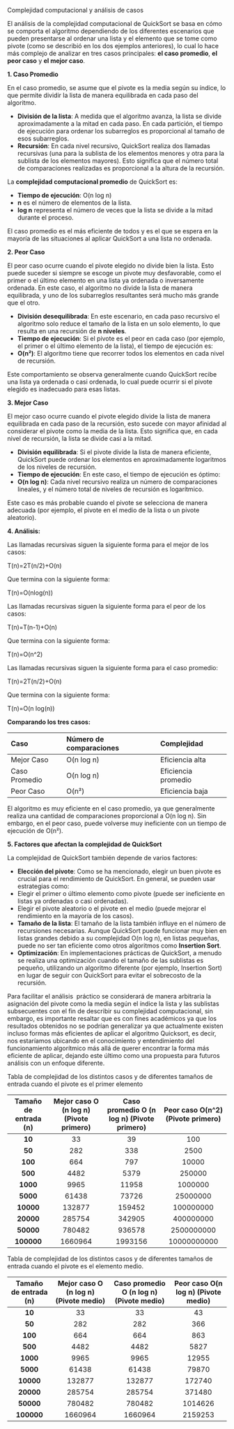 ﻿Complejidad computacional y análisis de casos 

El análisis de la complejidad computacional de QuickSort se basa en cómo se comporta el algoritmo dependiendo de los diferentes escenarios que pueden presentarse al ordenar una lista y el elemento que se tome como pivote (como se describió en los dos ejemplos anteriores), lo cual lo hace más complejo de analizar en tres casos principales: **el caso promedio**, **el peor caso** y **el mejor caso**.  

**1. Caso Promedio** 

En el caso promedio, se asume que el pivote es la media según su índice, lo que permite dividir la lista de manera equilibrada en cada paso del algoritmo. 

- **División de la lista**: A medida que el algoritmo avanza, la lista se divide aproximadamente a la mitad en cada paso. En cada partición, el tiempo de ejecución para ordenar los subarreglos es proporcional al tamaño de esos subarreglos. 
- **Recursión**: En cada nivel recursivo, QuickSort realiza dos llamadas recursivas (una para la sublista de los elementos menores y otra para la sublista de los elementos mayores). Esto significa que el número total de comparaciones realizadas es proporcional a la altura de la recursión. 

La **complejidad computacional promedio** de QuickSort es: 

- **Tiempo de ejecución**: O(n log n)  
- **n** es el número de elementos de la lista. 
- **log n** representa el número de veces que la lista se divide a la mitad durante el proceso. 

El caso promedio es el más eficiente de todos y es el que se espera en la mayoría de las situaciones al aplicar QuickSort a una lista no ordenada. 

**2. Peor Caso** 

El peor caso ocurre cuando el pivote elegido no divide bien la lista. Esto puede suceder si siempre se escoge un pivote muy desfavorable, como el primer o el último elemento en una lista ya ordenada o inversamente ordenada. En este caso, el algoritmo no divide la lista de manera equilibrada, y uno de los subarreglos resultantes será mucho más grande que el otro. 

- **División desequilibrada**: En este escenario, en cada paso recursivo el algoritmo solo reduce el tamaño de la lista en un solo elemento, lo que resulta en una recursión de **n niveles**. 
- **Tiempo de ejecución**: Si el pivote es el peor en cada caso (por ejemplo, el primer o el último elemento de la lista), el tiempo de ejecución es: 
- **O(n²)**: El algoritmo tiene que recorrer todos los elementos en cada nivel de recursión. 

Este comportamiento se observa generalmente cuando QuickSort recibe una lista ya ordenada o casi ordenada, lo cual puede ocurrir si el pivote elegido es inadecuado para esas listas. 

**3. Mejor Caso** 

El mejor caso ocurre cuando el pivote elegido divide la lista de manera equilibrada en cada paso de la recursión, esto sucede con mayor afinidad al considerar el pivote como la media de la lista. Esto significa que, en cada nivel de recursión, la lista se divide casi a la mitad. 

- **División equilibrada**: Si el pivote divide la lista de manera eficiente, QuickSort puede ordenar los elementos en aproximadamente logaritmos de los niveles de recursión. 
- **Tiempo de ejecución**: En este caso, el tiempo de ejecución es óptimo: 
- **O(n log n)**: Cada nivel recursivo realiza un número de comparaciones lineales, y el número total de niveles de recursión es logarítmico. 

Este caso es más probable cuando el pivote se selecciona de manera adecuada (por ejemplo, el pivote en el medio de la lista o un pivote aleatorio). 

**4. Análisis:** 

Las llamadas recursivas siguen la siguiente forma para el mejor de los casos:  

T(n)=2T(n/2)+O(n)

Que termina con la siguiente forma: 

T(n)=O(nlog(n)) 

Las llamadas recursivas siguen la siguiente forma para el peor de los casos: 

T(n)=T(n-1)+O(n)

Que termina con la siguiente forma: 

T(n)=O(n^2)

Las llamadas recursivas siguen la siguiente forma para el caso promedio:  

T(n)=2T(n/2)+O(n)

Que termina con la siguiente forma: 

T(n)=O(n log(n))

**Comparando los tres casos:** 

|**Caso** |**Número de comparaciones** |**Complejidad** |
| :- | :- | :- |
|Mejor Caso |O(n log n) |Eficiencia alta |
|Caso Promedio |O(n log n) |Eficiencia promedio |
|Peor Caso |O(n²) |Eficiencia baja |



El algoritmo es muy eficiente en el caso promedio, ya que generalmente realiza una cantidad de comparaciones proporcional a O(n log n). Sin embargo, en el peor caso, puede volverse muy ineficiente con un tiempo de ejecución de O(n²). 

**5. Factores que afectan la complejidad de QuickSort** 

La complejidad de QuickSort también depende de varios factores: 

- **Elección del pivote**: Como se ha mencionado, elegir un buen pivote es crucial para el rendimiento de QuickSort. En general, se pueden usar estrategias como: 
- Elegir el primer o último elemento como pivote (puede ser ineficiente en listas ya ordenadas o casi ordenadas). 
- Elegir el pivote aleatorio o el pivote en el medio (puede mejorar el rendimiento en la mayoría de los casos). 
- **Tamaño de la lista**: El tamaño de la lista también influye en el número de recursiones necesarias. Aunque QuickSort puede funcionar muy bien en listas grandes debido a su complejidad O(n log n), en listas pequeñas, puede no ser tan eficiente como otros algoritmos como **Insertion Sort**. 
- **Optimización**: En implementaciones prácticas de QuickSort, a menudo se realiza una optimización cuando el tamaño de las sublistas es pequeño, utilizando un algoritmo diferente (por ejemplo, Insertion Sort) en lugar de seguir con QuickSort para evitar el sobrecosto de la recursión. 

Para facilitar el análisis  práctico se considerará de manera arbitraria la asignación del pivote como la media según el índice la lista y las sublistas subsecuentes con el fin de describir su complejidad computacional, sin embargo, es importante resaltar que es con fines académicos ya que los resultados obtenidos no se podrían generalizar ya que actualmente existen incluso formas más eficientes de aplicar el algoritmo Quicksort, es decir, nos estaríamos ubicando en el conocimiento y entendimiento del funcionamiento algorítmico más allá de querer encontrar la forma más eficiente de aplicar, dejando este último como una propuesta para futuros análisis con un enfoque diferente. 

Tabla de complejidad de los distintos casos y de diferentes tamaños de entrada cuando el pivote es el primer elemento 

|**Tamaño de entrada (n)**|**Mejor caso O (n log n) (Pivote primero)**|**Caso promedio O (n log n) (Pivote primero)**|**Peor caso O(n^2) (Pivote primero)**|
| :-: | :-: | :-: | :-: |
|**10**|33|39|100|
|**50**|282|338|2500|
|**100**|664|797|10000|
|**500**|4482|5379|250000|
|**1000**|9965|11958|1000000|
|**5000**|61438|73726|25000000|
|**10000**|132877|159452|100000000|
|**20000**|285754|342905|400000000|
|**50000**|780482|936578|2500000000|
|**100000**|1660964|1993156|10000000000|


Tabla de complejidad de los distintos casos y de diferentes tamaños de entrada cuando el pivote es el elemento medio. 

|**Tamaño de entrada (n)**|**Mejor caso O (n log n) (Pivote medio)**|**Caso promedio O (n log n) (Pivote medio)**|**Peor caso O(n log n) (Pivote medio)**|
| :-: | :-: | :-: | :-: |
|**10**|33|33|43|
|**50**|282|282|366|
|**100**|664|664|863|
|**500**|4482|4482|5827|
|**1000**|9965|9965|12955|
|**5000**|61438|61438|79870|
|**10000**|132877|132877|172740|
|**20000**|285754|285754|371480|
|**50000**|780482|780482|1014626|
|**100000**|1660964|1660964|2159253|
